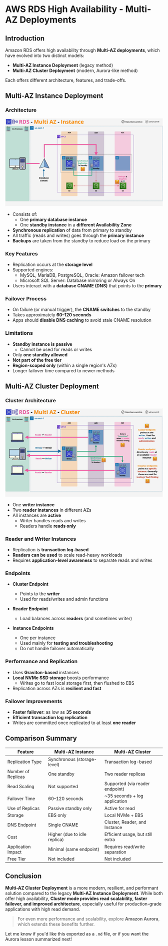 # AWS RDS High Availability - Multi-AZ Deployments

## Introduction

Amazon RDS offers high availability through **Multi-AZ deployments**, which have evolved into two distinct models:

- **Multi-AZ Instance Deployment** (legacy method)
- **Multi-AZ Cluster Deployment** (modern, Aurora-like method)

Each offers different architecture, features, and trade-offs.

## Multi-AZ Instance Deployment

### Architecture

![alt text](image-13.png)

- Consists of:
  - One **primary database instance**
  - One **standby instance** in a **different Availability Zone**
- **Synchronous replication** of data from primary to standby
- All traffic (reads and writes) goes through the **primary instance**
- **Backups** are taken from the standby to reduce load on the primary

### Key Features

- Replication occurs at the **storage level**
- Supported engines:
  - MySQL, MariaDB, PostgreSQL, Oracle: Amazon failover tech
  - Microsoft SQL Server: Database mirroring or Always On
- Users interact with a **database CNAME (DNS)** that points to the **primary**

### Failover Process

- On failure (or manual trigger), the **CNAME switches** to the standby
- Takes approximately **60–120 seconds**
- Apps should **disable DNS caching** to avoid stale CNAME resolution

### Limitations

- **Standby instance is passive**
  - Cannot be used for reads or writes
- Only **one standby allowed**
- **Not part of the free tier**
- **Region-scoped only** (within a single region's AZs)
- Longer failover time compared to newer methods

## Multi-AZ Cluster Deployment

### Cluster Architecture

![alt text](image-14.png)

- One **writer instance**
- Two **reader instances** in different AZs
- All instances are **active**
  - Writer handles reads and writes
  - Readers handle **reads only**

### Reader and Writer Instances

- Replication is **transaction log-based**
- **Readers can be used** to scale read-heavy workloads
- Requires **application-level awareness** to separate reads and writes

### Endpoints

- **Cluster Endpoint**

  - Points to the **writer**
  - Used for reads/writes and admin functions

- **Reader Endpoint**

  - Load balances across **readers** (and sometimes writer)

- **Instance Endpoints**
  - One per instance
  - Used mainly for **testing and troubleshooting**
  - Do not handle failover automatically

### Performance and Replication

- Uses **Graviton-based** instances
- **Local NVMe SSD storage** boosts performance
  - Writes go to fast local storage first, then flushed to EBS
- Replication across AZs is **resilient and fast**

### Failover Improvements

- **Faster failover**: as low as **35 seconds**
- **Efficient transaction log replication**
- Writes are committed once replicated to at least **one reader**

## Comparison Summary

| Feature            | Multi-AZ Instance            | Multi-AZ Cluster                 |
| ------------------ | ---------------------------- | -------------------------------- |
| Replication Type   | Synchronous (storage-level)  | Transaction log-based            |
| Number of Replicas | One standby                  | Two reader replicas              |
| Read Scaling       | Not supported                | Supported (via reader endpoint)  |
| Failover Time      | 60–120 seconds               | ~35 seconds + log application    |
| Use of Replicas    | Passive standby only         | Active for read                  |
| Storage            | EBS only                     | Local NVMe + EBS                 |
| DNS Endpoint       | Single CNAME                 | Cluster, Reader, and Instance    |
| Cost               | Higher (due to idle replica) | Efficient usage, but still extra |
| Application Impact | Minimal (same endpoint)      | Requires read/write separation   |
| Free Tier          | Not included                 | Not included                     |

## Conclusion

**Multi-AZ Cluster Deployment** is a more modern, resilient, and performant solution compared to the legacy **Multi-AZ Instance Deployment**. While both offer high availability, **Cluster mode provides read scalability, faster failover, and improved architecture**, especially useful for production-grade applications with high read demand.

> For even more performance and scalability, explore **Amazon Aurora**, which extends these benefits further.

Let me know if you'd like this exported as a `.md` file, or if you want the Aurora lesson summarized next!
